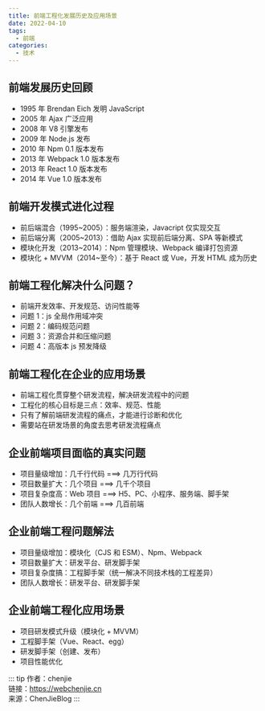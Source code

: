 ```yaml
---
title: 前端工程化发展历史及应用场景
date: 2022-04-10
tags:
  - 前端
categories:
  - 技术
---
```


## 前端发展历史回顾

- 1995 年 Brendan Eich 发明 JavaScript
- 2005 年 Ajax 广泛应用
- 2008 年 V8 引擎发布
- 2009 年 Node.js 发布
- 2010 年 Npm 0.1 版本发布
- 2013 年 Webpack 1.0 版本发布
- 2013 年 React 1.0 版本发布
- 2014 年 Vue 1.0 版本发布

## 前端开发模式进化过程

- 前后端混合（1995~2005）：服务端渲染，Javacript 仅实现交互
- 前后端分离（2005~2013）：借助 Ajax 实现前后端分离、SPA 等新模式
- 模块化开发（2013~2014）：Npm 管理模块、Webpack 编译打包资源
- 模块化 + MVVM（2014~至今）：基于 React 或 Vue，开发 HTML 成为历史

## 前端工程化解决什么问题？

- 前端开发效率、开发规范、访问性能等
- 问题 1：js 全局作用域冲突
- 问题 2：编码规范问题
- 问题 3：资源合并和压缩问题
- 问题 4：高版本 js 预发降级

## 前端工程化在企业的应用场景

- 前端工程化贯穿整个研发流程，解决研发流程中的问题
- 工程化的核心目标是三点：效率、规范、性能
- 只有了解前端研发流程的痛点，才能进行诊断和优化
- 需要站在研发场景的角度去思考研发流程痛点

## 企业前端项目面临的真实问题

- 项目量级增加：几千行代码 ===> 几万行代码
- 项目数量扩大：几个项目 ===> 几千个项目
- 项目复杂度高：Web 项目 ===> H5、PC、小程序、服务端、脚手架
- 团队人数增长：几个前端 ===> 几百前端

## 企业前端工程问题解法

- 项目量级增加：模块化（CJS 和 ESM）、Npm、Webpack
- 项目数量扩大：研发平台、研发脚手架
- 项目复杂度搞：工程脚手架（统一解决不同技术栈的工程差异）
- 团队人数增长：研发平台、研发脚手架

## 企业前端工程化应用场景

- 项目研发模式升级（模块化 + MVVM）
- 工程脚手架（Vue、React、egg）
- 研发脚手架（创建、发布）
- 项目性能优化

::: tip
作者：chenjie <br>
链接：https://webchenjie.cn <br>
来源：ChenJieBlog
:::
